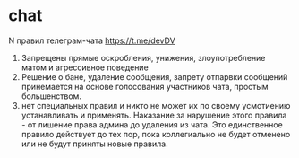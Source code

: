 # chat
N правил телеграм-чата https://t.me/devDV

1. Запрещены прямые оскробления, унижения, злоупотребление матом и агрессивное поведение
1. Решение о бане, удаление сообщения, запрету отпарвки сообщений принемается на основе голосования участников чата, простым большенством.
1. нет специальных правил и никто не может их по своему усмотиению устанавливать и применять. Наказание за нарушение этого правила - от лишение права админа до удаления из чата. Это единственное правило действует до тех пор, пока коллегиально не будет отменено или не будут приняты новые правила.

